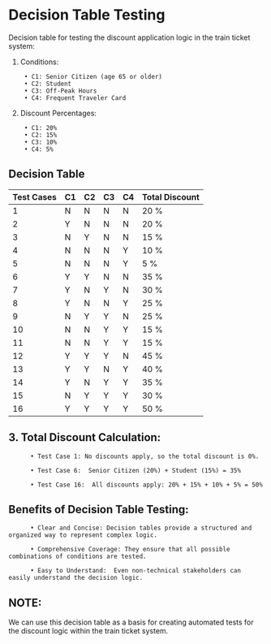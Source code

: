 # Decision Table Testing

Decision table for testing the discount application logic in the train ticket system:

1. Conditions:
   
        • C1: Senior Citizen (age 65 or older)
        • C2: Student
        • C3: Off-Peak Hours
        • C4: Frequent Traveler Card

3. Discount Percentages:

        • C1: 20%
        • C2: 15%
        • C3: 10%
        • C4: 5%



## Decision Table

  | Test Cases    | C1       | C2       | C3       | C4       | Total Discount |
  | ------------- | -------- | -------- | -------- | -------- | -------------  |
  | 1             | N        | N        | N        | N        |      20 %      |
  | 2             | Y        | N        | N        | N        |      20 %      |
  | 3             | N        | Y        | N        | N        |      15 %      |
  | 4             | N        | N        | N        | Y        |      10 %      |
  | 5             | N        | N        | N        | Y        |       5 %      |
  | 6             | Y        | Y        | N        | N        |      35 %      |
  | 7             | Y        | N        | Y        | N        |      30 %      |
  | 8             | Y        | N        | N        | Y        |      25 %      |
  | 9             | N        | Y        | Y        | N        |      25 %      |
  | 10            | N        | N        | Y        | Y        |      15 %      |
  | 11            | N        | N        | Y        | Y        |      15 %      |
  | 12            | Y        | Y        | Y        | N        |      45 %      |
  | 13            | Y        | Y        | N        | Y        |      40 %      |
  | 14            | Y        | N        | Y        | Y        |      35 %      |
  | 15            | N        | Y        | Y        | Y        |      30 %      |
  | 16            | Y        | Y        | Y        | Y        |      50 %      |
  


 ## 3. Total Discount Calculation:

          • Test Case 1: No discounts apply, so the total discount is 0%.
  
          • Test Case 6:  Senior Citizen (20%) + Student (15%) = 35%
  
          • Test Case 16:  All discounts apply: 20% + 15% + 10% + 5% = 50%
  

## Benefits of Decision Table Testing:

          • Clear and Concise: Decision tables provide a structured and organized way to represent complex logic.

          • Comprehensive Coverage: They ensure that all possible combinations of conditions are tested.

          • Easy to Understand:  Even non-technical stakeholders can easily understand the decision logic.
          

## NOTE:  

We can use this decision table as a basis for creating automated tests for the discount logic within the train ticket system.


